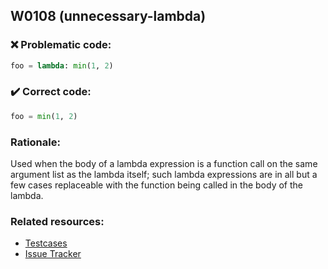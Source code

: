 ## W0108 (unnecessary-lambda)

### :x: Problematic code:

```python
foo = lambda: min(1, 2)
```

### :heavy_check_mark: Correct code:

```python
foo = min(1, 2)
```

### Rationale:

Used when the body of a lambda expression is a function call on the same
argument list as the lambda itself; such lambda expressions are in all but a
few cases replaceable with the function being called in the body of the
lambda.

### Related resources:

- [Testcases](https://github.com/PyCQA/pylint/blob/master/tests/functional/u/unnecessary_lambda.py)
- [Issue Tracker](https://github.com/PyCQA/pylint/issues?q=is%3Aissue+%22unnecessary-lambda%22+OR+%22W0108%22)
